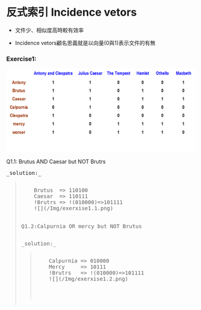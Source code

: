 # 反式索引 Incidence vetors

* 文件少、相似度高時較有效率

* Incidence vetors顧名思義就是以向量\(0與1\)表示文件的有無

### Exercise1:

![](/Img/exercise1.png "1123")  


Q1.1: Brutus AND Caesar but NOT Brutrs

<pre>_solution:_<blockquote>
    Brutus  => 110100
    Caesar  => 110111
    !Brutrs => !(010000)=>101111  
    ![](/Img/exerxise1.1.png)
    
    
Q1.2:Calpurnia OR mercy but NOT Brutus

<pre>_solution:_<blockquote>
    Calpurnia => 010000
    Mercy     => 10111
    !Brutrs   => !(010000)=>101111 
    ![](/Img/exerxise1.2.png)